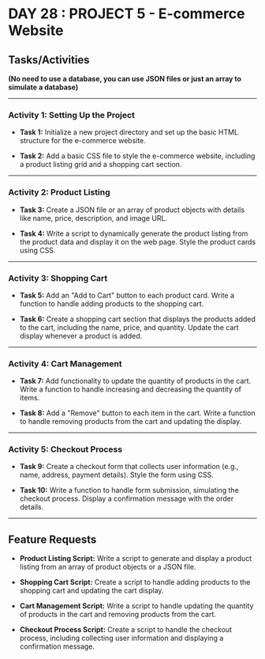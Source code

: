 # DAY 28 : PROJECT 5 -  E-commerce Website

## Tasks/Activities

**(No need to use a database, you can use JSON files or just an array to simulate a database)**

---

### Activity 1: Setting Up the Project

- **Task 1:** Initialize a new project directory and set up the basic HTML structure for the e-commerce website.

- **Task 2:** Add a basic CSS file to style the e-commerce website, including a product listing grid and a shopping cart section.

---

### Activity 2: Product Listing

- **Task 3:** Create a JSON file or an array of product objects with details like name, price, description, and image URL.

- **Task 4:** Write a script to dynamically generate the product listing from the product data and display it on the web page. Style the product cards using CSS.

---

### Activity 3: Shopping Cart

- **Task 5:** Add an "Add to Cart" button to each product card. Write a function to handle adding products to the shopping cart.

- **Task 6:** Create a shopping cart section that displays the products added to the cart, including the name, price, and quantity. Update the cart display whenever a product is added.

---

### Activity 4: Cart Management

- **Task 7:** Add functionality to update the quantity of products in the cart. Write a function to handle increasing and decreasing the quantity of items.

- **Task 8:** Add a "Remove" button to each item in the cart. Write a function to handle removing products from the cart and updating the display.

---

### Activity 5: Checkout Process

- **Task 9:** Create a checkout form that collects user information (e.g., name, address, payment details). Style the form using CSS.

- **Task 10:** Write a function to handle form submission, simulating the checkout process. Display a confirmation message with the order details.

---

## Feature Requests

- **Product Listing Script:** Write a script to generate and display a product listing from an array of product objects or a JSON file.

- **Shopping Cart Script:** Create a script to handle adding products to the shopping cart and updating the cart display.

- **Cart Management Script:** Write a script to handle updating the quantity of products in the cart and removing products from the cart.

- **Checkout Process Script:** Create a script to handle the checkout process, including collecting user information and displaying a confirmation message.